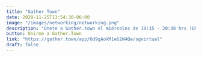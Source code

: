 ```yaml
---
title: "Gather Town"
date: 2020-11-25T13:54:30-06:00
image: "/images/networking/networking.png"
description: "Únete a Gather.town el miércoles de 19:15 - 20:30 hrs (GMT -6)."
button: Unirme a Gather.Town
link: "https://gather.town/app/6d9gAoXM1eG2W4Qa/sgvirtual"
draft: false
---
```


